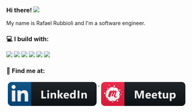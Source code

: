 ### Hi there! <img src="https://raw.githubusercontent.com/MartinHeinz/MartinHeinz/master/wave.gif" width="30px">

My name is Rafael Rubbioli and I'm a software engineer.

### 💻 I build with:
![](https://img.shields.io/badge/OS-Linux-informational?style=flat&logo=linux&logoColor=white&color=blue)
![](https://img.shields.io/badge/Lang-Go-informational?style=flat&logo=go&logoColor=white&color=blue)
![](https://img.shields.io/badge/Lang-Python-informational?style=flat&logo=python&logoColor=white&color=blue)
![](https://img.shields.io/badge/Tools-Docker-informational?style=flat&logo=docker&logoColor=white&color=blue)
![](https://img.shields.io/badge/Tools-Kubernetes-informational?style=flat&logo=kubernetes&logoColor=white&color=blue)
![](https://img.shields.io/badge/Tools-Mariadb-informational?style=flat&logo=mariadb&logoColor=white&color=blue)

### 💬 Find me at:

<a href="https://www.linkedin.com/in/rafael-rubbioli-ferreira-0a455215b//">
  <img
    src="https://raw.githubusercontent.com/MikeCodesDotNET/ColoredBadges/master/svg/social/linkedin.svg"
    alt="LinkedIn"
    style="vertical-align: top; margin: 4px;"
  />
</a>
<a href="https://www.meetup.com/members/203873574/">
  <img
    src="https://raw.githubusercontent.com/MikeCodesDotNET/ColoredBadges/master/svg/social/meetup.svg"
    alt="Meetup"
    style="vertical-align: top; margin: 4px;"
  />
</a>

